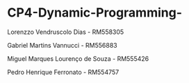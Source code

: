 # CP4-Dynamic-Programming-
Lorenzzo Vendruscolo Dias - RM558305

Gabriel Martins Vannucci - RM556883

Miguel Marques Lourenço de Souza - RM555426

Pedro Henrique Ferronato - RM554757
